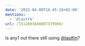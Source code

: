 ```yaml
---
date: '2022-04-09T16:45:18+02:00'
mentions:
  - '@lastfm'
url: /1512803848087379969/
---
```

Is any1 out there still using [@lastfm](https://twitter.com/@lastfm)?
